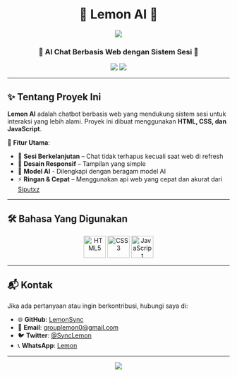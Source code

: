 <h1 align="center">
  🍋 Lemon AI 🍋
</h1>

<p align="center">
  <img src="https://capsule-render.vercel.app/api?type=waving&color=gradient&height=100&section=header"/>
</p>

<h3 align="center">
  🤖 AI Chat Berbasis Web dengan Sistem Sesi 🚀
</h3>

<p align="center">
  <img src="https://img.shields.io/github/repo-size/LemonSync/LemonAI?style=for-the-badge" />
  <img src="https://img.shields.io/github/languages/count/LemonSync/LemonAI?style=for-the-badge" />
</p>

---

## ✨ Tentang Proyek Ini
**Lemon AI** adalah chatbot berbasis web yang mendukung sistem sesi untuk interaksi yang lebih alami. Proyek ini dibuat menggunakan **HTML, CSS, dan JavaScript**.

🔹 **Fitur Utama**:
- 💬 **Sesi Berkelanjutan** – Chat tidak terhapus kecuali saat web di refresh
- 🎨 **Desain Responsif** – Tampilan yang simple
- 📃 **Model AI** - Dilengkapi dengan beragam model AI
- ⚡ **Ringan & Cepat** – Menggunakan api web yang cepat dan akurat dari [Siputxz](https://api.siputzx.my.id)

---

## 🛠️ Bahasa Yang Digunakan
<p align="center">
  <img src="https://githubraw.com/devicons/devicon/master/icons/html5/html5-original.svg" alt="HTML5" width="50" height="50"/>
  <img src="https://githubraw.com/devicons/devicon/master/icons/css3/css3-original.svg" alt="CSS3" width="50" height="50"/>
  <img src="https://githubraw.com/devicons/devicon/master/icons/javascript/javascript-original.svg" alt="JavaScript" width="50" height="50"/>
</p>

---

## 📬 Kontak
Jika ada pertanyaan atau ingin berkontribusi, hubungi saya di:
- 🌐 **GitHub**: [LemonSync](https://github.com/LemonSync)
- 📧 **Email**: grouplemon0@gmail.com
- 🐦 **Twitter**: [@SyncLemon](https://twitter.com/SyncLemon)
- 📞 **WhatsApp**: [Lemon](wa.me/6285763482523)

---

<p align="center">
  <img src="https://capsule-render.vercel.app/api?type=waving&color=gradient&height=100&section=footer"/>
</p>
